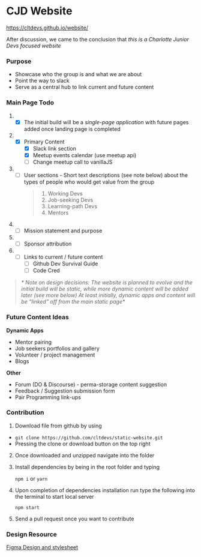 # CJD Website

https://cltdevs.github.io/website/

After discussion, we came to the conclusion that *this is a Charlotte Junior Devs focused website*

### Purpose
  * Showcase who the group is and what we are about
  * Point the way to slack
  * Serve as a central hub to link current and future content

### Main Page Todo

1. - [x] The initial build will be a *single-page application* with future pages added once landing page is completed
2. - [x] Primary Content
     - [x] Slack link section
     - [x] Meetup events calendar (use meetup api)
	 - [ ] Change meetup call to vanillaJS
3. - [ ] User sections - Short text descriptions (see note below) about the types of people who would get value from the group
      > 1. Working Devs
      > 2. Job-seeking Devs
      > 3. Learning-path Devs
      > 4. Mentors
4. - [ ] Mission statement and purpose
5. - [ ] Sponsor attribution
6. - [ ] Links to current / future content
     - [ ] Github Dev Survival Guide
     - [ ] Code Cred

> _* Note on design decisions: The website is planned to evolve and the initial build will be static, while more dynamic content will be added later (see more below)
At least initially, dynamic apps and content will be “linked” off from the main static page*_

### Future Content Ideas

**Dynamic Apps**
* Mentor pairing
* Job seekers portfolios and gallery
* Volunteer / project management
* Blogs

**Other**
* Forum (DO & Discourse) - perma-storage content suggestion
* Feedback / Suggestion submission form
* Pair Programming link-ups

### Contribution

1. Download file from github by using
  - `git clone https://github.com/cltdevs/static-website.git`
  - Pressing the clone or download button on the top right
2. Once downloaded and unzipped navigate into the folder
3. Install dependencies by being in the root folder and typing

   `npm i` or `yarn`

4. Upon completion of dependencies installation run type the following into the terminal to start local server

   `npm start`

5. Send a pull request once you want to contribute

### Design Resource
[Figma Design and stylesheet](https://www.figma.com/file/QvR9WHgbL1RSCRY8ceLepBuE/Charlotte-Junior-Developer)
